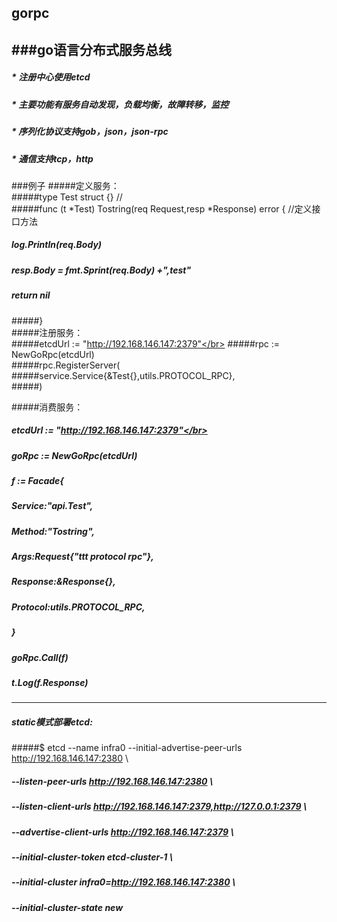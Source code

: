 ##  gorpc
###go语言分布式服务总线
----------------------------------------------------------------------------------------------------------------------------------------
##### * 注册中心使用etcd</br>
##### * 主要功能有服务自动发现，负载均衡，故障转移，监控</br>
##### * 序列化协议支持gob，json，json-rpc</br>
##### * 通信支持tcp，http</br>

###例子
#####定义服务：</br>
#####type Test struct {} //</br>
#####func (t *Test) Tostring(req Request,resp *Response)  error {   //定义接口方法</br>
#####	log.Println(req.Body)</br>
#####	resp.Body = fmt.Sprint(req.Body) +",test"</br>
#####	return nil</br>
#####}</br>
#####注册服务：</br>
#####etcdUrl := "http://192.168.146.147:2379"</br>
#####rpc := NewGoRpc(etcdUrl)</br>
#####rpc.RegisterServer(</br>
#####service.Service{&Test{},utils.PROTOCOL_RPC},</br>
#####)</br>

#####消费服务：</br>
#####   etcdUrl := "http://192.168.146.147:2379"</br>
#####	goRpc := NewGoRpc(etcdUrl)</br>
#####	f := Facade{</br>
#####		Service:"api.Test",</br>
#####		Method:"Tostring",</br>
#####		Args:Request{"ttt protocol rpc"},</br>
#####		Response:&Response{},</br>
#####		Protocol:utils.PROTOCOL_RPC,</br>
#####	}</br>
#####	goRpc.Call(f)</br>
#####	t.Log(f.Response)</br>

------------------------------------------------------------------------------------------------------------------------------------------
##### static模式部署etcd:
#####$ etcd --name infra0 --initial-advertise-peer-urls http://192.168.146.147:2380 \
#####  --listen-peer-urls http://192.168.146.147:2380 \
#####  --listen-client-urls http://192.168.146.147:2379,http://127.0.0.1:2379 \
#####  --advertise-client-urls http://192.168.146.147:2379 \
#####  --initial-cluster-token etcd-cluster-1 \
#####  --initial-cluster infra0=http://192.168.146.147:2380 \
#####  --initial-cluster-state new
